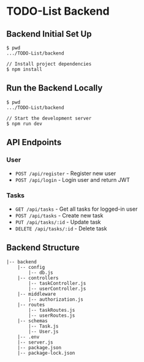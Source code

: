# TODO-List Backend

##  Backend Initial Set Up
```
$ pwd
.../TODO-List/backend

// Install project dependencies
$ npm install
```

## Run the Backend Locally
```
$ pwd
.../TODO-List/backend

// Start the development server
$ npm run dev
```

## API Endpoints

### User
- `POST /api/register` - Register new user
- `POST /api/login` - Login user and return JWT

### Tasks
- `GET /api/tasks` - Get all tasks for logged-in user
- `POST /api/tasks` - Create new task
- `PUT /api/tasks/:id` - Update task
- `DELETE /api/tasks/:id` - Delete task

## Backend Structure
```
|-- backend
    |-- config
        |-- db.js
    |-- controllers
        |-- taskController.js
        |-- userController.js
    |-- middleware
        |-- authorization.js
    |-- routes
        |-- taskRoutes.js
        |-- userRoutes.js
    |-- schemas
        |-- Task.js
        |-- User.js
    |-- .env
    |-- server.js
    |-- package.json
    |-- package-lock.json
```